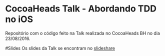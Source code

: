 # CocoaHeads Talk - Abordando TDD no iOS
Repositório com o código feito na Talk realizada no CocoaHeads BH no dia 23/08/2016.

#Slides
Os slides da Talk se encontram no [slideshare](http://www.slideshare.net/GabrielOliva5/abordando-tdd-no-i-os)
